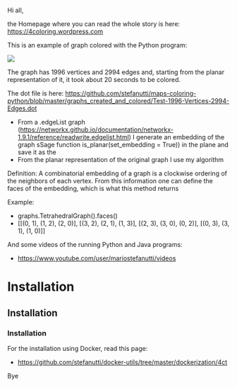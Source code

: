 Hi all,

the Homepage where you can read the whole story is here: https://4coloring.wordpress.com

This is an example of graph colored with the Python program:
<p>
  <a href="https://github.com/stefanutti/maps-coloring-python/blob/master/graphs_created_and_colored/Test-1996-Vertices-2994-Edges.png">
    <img src="https://github.com/stefanutti/maps-coloring-python/blob/master/graphs_created_and_colored/Test-1996-Vertices-2994-Edges-small.png">
  </a>
</p>

The graph has 1996 vertices and 2994 edges and, starting from the planar representation of it, it took about 20 seconds to be colored.

The dot file is here: https://github.com/stefanutti/maps-coloring-python/blob/master/graphs_created_and_colored/Test-1996-Vertices-2994-Edges.dot
- From a .edgeList graph (https://networkx.github.io/documentation/networkx-1.9.1/reference/readwrite.edgelist.html) I generate an embedding of the graph sSage function is_planar(set_embedding = True)) in the plane and save it as the 
- From the planar representation of the original graph I use my algorithm

Definition: A combinatorial embedding of a graph is a clockwise ordering of the neighbors of each vertex. From this information one can define the faces of the embedding, which is what this method returns

Example:
- graphs.TetrahedralGraph().faces()
- [[(0, 1), (1, 2), (2, 0)], [(3, 2), (2, 1), (1, 3)], [(2, 3), (3, 0), (0, 2)], [(0, 3), (3, 1), (1, 0)]]

And some videos of the running Python and Java programs:
- https://www.youtube.com/user/mariostefanutti/videos

# Installation
## Installation
### Installation

For the installation using Docker, read this page:
- https://github.com/stefanutti/docker-utils/tree/master/dockerization/4ct

Bye
